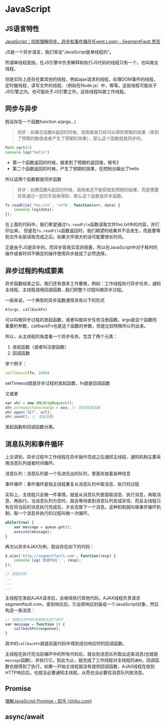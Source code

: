 # JavaScript

## JS语言特性

[JavaScript：彻底理解同步、异步和事件循环(Event Loop) - SegmentFault 思否](https://segmentfault.com/a/1190000004322358)

JS是一个异步语言，我们常说”JavaScript是单线程的”。

所谓单线程是指，在JS引擎中负责解释和执行JS代码的线程只有一个，也叫做主线程。

但是实际上还存在着其他的线程，例如ajax请求的线程，处理DOM事件的线程， 定时器线程，读写文件的线程，（例如在Node.js）中，等等。这些线程可能处于JS引擎之内，也可能处于JS引擎之外，这些线程叫做工作线程。



## 同步与异步

假设存在一个函数function a(args...)

> 同步：如果在函数A返回的时候，调用者就已经可以得到预期的结果（拿到了预期的数值或者产生了预期的效果），那么这个函数就是同步的。

```javascript
Math.sqrt(2)
console.log("hello")
```

- 第一个函数返回的时候，就拿到了预期的返回值，根号2
- 第二个函数返回的时候，产生了预期的效果，在控制台输出了hello

所以这两个函数都是同步函数

> 异步：如果函数A返回的时候，调用者还不能获取到预期的结果，而是需要将来通过一定的手段再得到，那么这个函数是异步函数。

```javascript
fs.readFile('foo.txt', 'utf8', function(err, data) {
    console.log(data);
});
```

在上面的代码中，我们希望通过`fs.readFile`函数读取文件foo.txt中的内容，并打印出来。
但是在`fs.readFile`函数返回时，我们期望的结果并不会发生，而是要等到文件全部读取完成之后。如果文件很大的话可能要很长时间。



正是由于JS是异步的，而异步容易实现非阻塞，所以在JavaScript中对于耗时的操作或者时间不确定的操作使用异步就成了必然选择。



## 异步过程的构成要素

异步函数结束之后，我们还有很多工作要做，例如：工作线程执行异步任务，通知主线程，主线程调用回调函数...我们把整个过程叫做异步过程。

一般来说，一个典型的异步函数通常具有以下的形式

```javascript
A(args, callbackFn)
```

可以叫做异步过程的发起函数，或者叫做异步任务注册函数。args是这个函数的重要的参数，callbackFn也是这个函数的参数，但是比较特殊所以列出来。

所以，从主线程的角度看一个异步任务，包含了两个元素：

1. 发起函数（或者叫注册函数）
2. 回调函数

举个例子：

```javascript
setTimeout(fn, 1000)
```

setTimeout就是异步过程的发起函数，fn就是回调函数

又或者

```javascript
var xhr = new XMLHttpRequest();
xhr.onreadystatechange = xxx; // 添加回调函数
xhr.open('GET', url);
xhr.send(); // 发起函数
```

发起函数和回调函数分离。



## 消息队列和事件循环

上文讲到，异步过程中工作线程在异步操作完成之后通知主线程，通知机制主要采用消息队列或者时间循环。

消息队列：消息队列是一个先进先出的队列，里面存放着各种信息

事件循环：事件循环是指主线程重复从消息队列中取消息、执行的过程

实际上，主线程只会做一件事情，就是从消息队列里面取消息、执行消息，再取消息、再执行。当消息队列为空时，就会等待直到消息队列变成非空。而且主线程只有在将当前的消息执行完成后，才会去取下一个消息。这种机制就叫做事件循环机制，取一个消息并执行的过程叫做一次循环。

```javascript
while(true) {
    var message = queue.get();
    execute(message);
}
```

再次以异步AJAX为例，假设存在如下的代码：

```javascript
$.ajax('http://segmentfault.com', function(resp) {
    console.log('我是响应：', resp);
});

// 其他代码
...
...
...
```

主线程在发起AJAX请求后，会继续执行其他代码。AJAX线程负责请求segmentfault.com，拿到响应后，它会把响应封装成一个JavaScript对象，然后构造一条消息：

```javascript
// 消息队列中的消息就长这个样子
var message = function () {
    callbackFn(response);
}
```

其中的`callbackFn`就是前面代码中得到成功响应时的回调函数。

主线程在执行完当前循环中的所有代码后，就会到消息队列取出这条消息(也就是`message`函数)，并执行它。到此为止，就完成了工作线程对主线程的`通知`，回调函数也就得到了执行。如果一开始主线程就没有提供回调函数，AJAX线程在收到HTTP响应后，也就没必要通知主线程，从而也没必要往消息队列放消息。



## Promise

[理解JavaScript Promise - 知乎 (zhihu.com)](https://zhuanlan.zhihu.com/p/26523836)



## async/await





